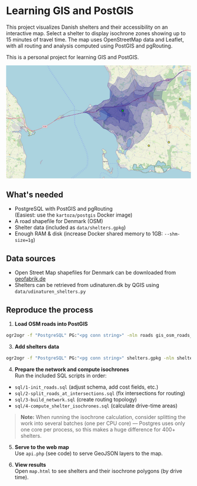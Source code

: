 # Learning GIS and PostGIS


This project visualizes Danish shelters and their accessibility on an interactive map. Select a shelter to display isochrone zones showing up to 15 minutes of travel time. The map uses OpenStreetMap data and Leaflet, with all routing and analysis computed using PostGIS and pgRouting.

This is a personal project for learning GIS and PostGIS.


![Map Screenshot](img/demo.jpg)

## What's needed

- PostgreSQL with PostGIS and pgRouting  
  (Easiest: use the `kartoza/postgis` Docker image)
- A road shapefile for Denmark (OSM)
- Shelter data (included as `data/shelters.gpkg`)
- Enough RAM & disk (increase Docker shared memory to 1GB: `--shm-size=1g`)

## Data sources

- Open Street Map shapefiles for Denmark can be downloaded from [geofabrik.de](https://download.geofabrik.de/europe.html)
- Shelters can be retrieved from udinaturen.dk by QGIS using `data/udinaturen_shelters.py`

## Reproduce the process

1. **Load OSM roads into PostGIS**  

```sh
ogr2ogr -f "PostgreSQL" PG:"<pg conn string>" -nln roads gis_osm_roads_free_1.shp
```

3. **Add shelters data**  

```sh
ogr2ogr -f "PostgreSQL" PG:"<pg conn string>" shelters.gpkg -nln shelters -t_srs EPSG:4326
```


4. **Prepare the network and compute isochrones**  
Run the included SQL scripts in order:
- `sql/1-init_roads.sql` (adjust schema, add cost fields, etc.)
- `sql/2-split_roads_at_intersections.sql` (fix intersections for routing)
- `sql/3-build_network.sql` (create routing topology)
- `sql/4-compute_shelter_isochrones.sql` (calculate drive-time areas)

> **Note:** When running the isochrone calculation, consider splitting the work into several batches (one per CPU core) — Postgres uses only one core per process, so this makes a huge difference for 400+ shelters.

5. **Serve to the web map**  
Use `api.php` (see code) to serve GeoJSON layers to the map.

6. **View results**  
Open `map.html` to see shelters and their isochrone polygons (by drive time).

